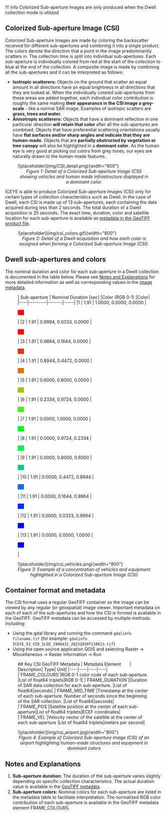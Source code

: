 !!! info 
    Colorized Sub-aperture Images are only produced when the Dwell collection mode is utilized

## Colorized Sub-aperture Image (CSI)

 Colorized Sub-aperture Images are made by coloring the backscatter received for different sub-apertures and combining it into a single product. The colors denote the direction that a point in the image predominantly scatters in. The collection time is split into individual sub-apertures. Each sub-aperture is individually colored from red at the start of the collection to blue at the end of the collection. A composite image is made by combining all the sub-apertures and it can be interpreted as follows:

* **Isotropic scatterers:** Objects on the ground that scatter an equal amount in all directions have an equal brightness in all directions that they are looked at. When the individually colored sub-apertures from these areas are added together, each individual color contribution is roughly the same making **their appearance in the CSI image a grey-scale** - like a normal SAR image. Examples of isotropic scatters are **grass, trees and water.**
* **Anisotropic scatterers:** Objects that have a dominant reflection in one particular direction **will retain that color** after all the sub-apertures are combined. Objects that have preferential scattering orientations usually have **flat surfaces and/or sharp angles and indicate that they are human-made**. Objects that are **partially obstructed by vegetation or tree canopy** will also be highlighted in a **dominant color**. As the human eye is very good at picking out colors from grey tones, our eyes are naturally drawn to the human-made features.

<figure markdown>
![placeholder](img/CSI_detail.png){width="800"}
<figcaption align = "center"><em>Figure 1: Detail of a Colorized Sub-aperture Image (CSI) showing vehicles and human made infrastructure displayed in a dominant color. </em></figcaption>
</figure> 

 ICEYE is able to produce Colorized Sub-aperture Images (CSI) only for certain types of collection characteristics such as Dwell. In the case of Dwell, each CSI is made up of 13 sub-apertures, each containing the data acquired during less than 2 seconds. The total duration of a Dwell acquisition is 25 seconds. The exact time, duration, color and satellite location for each sub-aperture is available as  [metadata in the GeoTIFF product file](#container-format-and-metadata). 

<figure markdown>
![placeholder](img/csi_colors.gif){width="800"}
<figcaption align = "center"><em>Figure 2: Detail of a Dwell acquisition and how each color is assigned when forming a Colorized Sub-aperture Image (CSI). </em></figcaption>
</figure> 

## Dwell sub-apertures and colors

The nominal duration and color for each sub-aperture in a Dwell collection is documented in the table below. Please see [Notes and Explanations](#notes-and-explanations) for more detailed information as well as corresponding values in the [image metadata](#key-csi-geotiff-metadata). 

<figure markdown>
| Sub-aperture |	Nominal Duration [sec] 	|Color (RGB 0-1)	|Color|
|----|---------|-------|-----|
|1	| 1.91 |	1.0000, 0.0000, 0.0000	|<p style="color:rgb(255, 0, 0);">&#9608;&#9608;</p>|
|2	| 1.91 |	0.9994, 0.0333, 0.0000	|<p style="color:rgb(254.8475, 8.4915, 0);">&#9608;&#9608;</p>|
|3	| 1.91 |	0.9864, 0.1644, 0.0000	|<p style="color:rgb(251.532, 41.922, 0);">&#9608;&#9608;</p>|
|4	| 1.91 |	0.8944, 0.4472, 0.0000	|<p style="color:rgb(228.072, 114.036, 0);">&#9608;&#9608;</p>|
|5	| 1.91 |	0.6000, 0.8000, 0.0000	|<p style="color:rgb(153, 204, 0);">&#9608;&#9608;</p>|
|6	| 1.91 |	0.2334, 0.9724, 0.0000	|<p style="color:rgb(59.517, 247.962, 0);">&#9608;&#9608;</p>|
|7	| 1.91 |	0.0000, 1.0000, 0.0000	|<p style="color:rgb(0, 255, 0);">&#9608;&#9608;</p>|
|8	| 1.91 |	0.0000, 0.9724, 0.2334	|<p style="color:rgb(0, 247.962, 59.517);">&#9608;&#9608;</p>|
|9	| 1.91 |	0.0000, 0.8000, 0.6000	|<p style="color:rgb(0, 204, 153);">&#9608;&#9608;</p>|
|10	| 1.91 |	0.0000, 0.4472, 0.8944	|<p style="color:rgb(0, 114.036, 228.072);">&#9608;&#9608;</p>|
|11	| 1.91 |	0.0000, 0.1644, 0.9864	|<p style="color:rgb(0, 41.922, 251.532);">&#9608;&#9608;</p>|
|12	| 1.91 |	0.0000, 0.0333, 0.9994	|<p style="color:rgb(0, 8.4915, 254.847);">&#9608;&#9608;</p>|
|13	| 1.91 |	0.0000, 0.0000, 1.0000	|<p style="color:rgb(0, 0, 255);">&#9608;&#9608;</p>|
</figure>


<figure markdown>
![placeholder](img/csi_vehicles.png){width="800"}
<figcaption align = "center"><em>Figure 3: Example of a concentration of vehicles and equipment highlighted in a Colorized Sub-aperture Image (CSI)</em></figcaption>
</figure> 

## Container format and metadata

The CSI format uses a regular GeoTIFF container so the image can be viewed by any regular (or geospatial) image viewer. Important metadata on each of each of the sub-apertures and how the CSI is formed is available in the GeoTIFF. GeoTIFF metadata can be accessed by multiple methods including:

* Using the gdal library and running the command <code>gdalinfo filename.tif</code> (for example: <code>gdalinfo ICEYE_X2_VID_SLED_1906432_20231020T110813.tif</code>)  
* Using the open source application QGIS and selecting Raster → Miscellaneous → Raster information → Run 

<figure markdown>
## Key CSI GeoTIFF Metadata 
| Metadata Element&nbsp;&nbsp;&nbsp;&nbsp;&nbsp;&nbsp;&nbsp;| Description| Type| Unit|
|----|----|----|----|
|`FRAME_COLOURS`|RGB 0-1 color code of each sub-aperture. |List of float64 triplets|RGB 0-1|
|`FRAME_DURATION`|Duration of SAR data collection for each sub-aperture. |List of float64|seconds|
|`FRAME_MID_TIME`|Timestamp at the center of each sub-aperture. Number of seconds since the beginning of the SAR collection. |List of float64|seconds|
|`FRAME_POS`|Satellite position at the center of each sub-aperture|List of float64 triplets|ECEF coordinates|
|`FRAME_VEL`|Velocity vector of the satellite at the center of each sub-aperture |List of float64 triplets|meters per second|
</figure>

<figure markdown>
![placeholder](img/csi_airport.jpg){width="800"}
<figcaption align = "center"><em>Figure 4: Example of Colorized Sub-aperture Image (CSI) of an airport highlighting human-made structures and equipment in dominant colors</em></figcaption>
</figure> 

## Notes and Explanations
1. **Sub-aperture duration:** The duration of the sub-aperture varies slightly depending on specific collection characteristics. The actual duration value is available in the [GeoTIFF metadata](#key-csi-geotiff-metadata).
2. **Sub-aperture colors:**  Nominal colors for each sub-aperture are listed in the metadata table  to facilitate interpretation. The normalized RGB color contribution of each sub-aperture is available in the GeoTIFF metadata element FRAME_COLOURS.